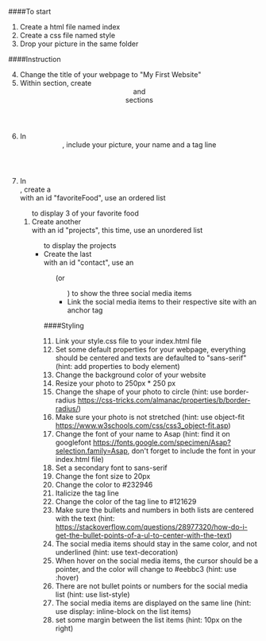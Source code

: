 ####To start

1. Create a html file named index
2. Create a css file named style
3. Drop your picture in the same folder

####Instruction

4. Change the title of your webpage to "My First Website"
5. Within <body> section, create <header> and <main> sections
6. In <header>, include your picture, your name and a tag line
7. In <main>, create a <div> with an id "favoriteFood", use an ordered list <ol> to display 3 of your favorite food
8. Create another <div> with an id "projects", this time, use an unordered list <ul> to display the projects
9. Create the last <div> with an id "contact", use an <ol> (or <ul>) to show the three social media items
10. Link the social media items to their respective site with an anchor tag <a>

####Styling

11. Link your style.css file to your index.html file
12. Set some default properties for your webpage, everything should be centered and texts are defaulted to "sans-serif" (hint: add properties to body element)
13. Change the background color of your website
14. Resize your photo to 250px \* 250 px
15. Change the shape of your photo to circle (hint: use border-radius https://css-tricks.com/almanac/properties/b/border-radius/)
16. Make sure your photo is not stretched (hint: use object-fit https://www.w3schools.com/css/css3_object-fit.asp)
17. Change the font of your name to Asap (hint: find it on googlefont https://fonts.google.com/specimen/Asap?selection.family=Asap, don't forget to include the font in your index.html file)
18. Set a secondary font to sans-serif
19. Change the font size to 20px
20. Change the color to #232946
21. Italicize the tag line
22. Change the color of the tag line to #121629
23. Make sure the bullets and numbers in both lists are centered with the text (hint: https://stackoverflow.com/questions/28977320/how-do-i-get-the-bullet-points-of-a-ul-to-center-with-the-text)
24. The social media items should stay in the same color, and not underlined (hint: use text-decoration)
25. When hover on the social media items, the cursor should be a pointer, and the color will change to #eebbc3 (hint: use :hover)
26. There are not bullet points or numbers for the social media list (hint: use list-style)
27. The social media items are displayed on the same line (hint: use display: inline-block on the list items)
28. set some margin between the list items (hint: 10px on the right)
